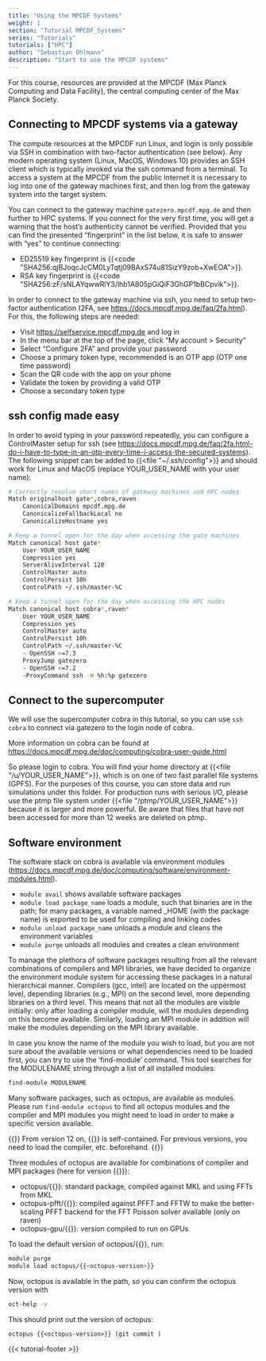 ```yaml
---
title: "Using the MPCDF Systems"
weight: 1
section: "Tutorial MPCDF_Systems"
series: "Tutorials"
tutorials: ["HPC"]
author: "Sebastian Ohlmann"
description: "Start to use the MPCDF systems"
---
```



For this course, resources are provided at the MPCDF (Max Planck Computing and
Data Facility), the central computing center of the Max Planck Society.

##  Connecting to MPCDF systems via a gateway

The compute resources at the MPCDF run Linux, and login is only possible via
SSH in combination with two-factor authentication (see below). Any modern
operating system (Linux, MacOS, Windows 10) provides an SSH client which is
typically invoked via the ssh command from a terminal. To access a system at
the MPCDF from the public Internet it is necessary to log into one of the
gateway machines first, and then log from the gateway system into the target
system.

You can connect to the gateway machine `gatezero.mpcdf.mpg.de` and then further
to HPC systems. If you connect for the very first time, you will get a warning
that the host’s authenticity cannot be verified. Provided that you can find
the presented “fingerprint” in the list below, it is safe to answer with “yes”
to continue connecting:
* ED25519 key fingerprint is {{<code "SHA256:qjBJoqcJcCM0LyTqtj09BAxS74u81SizY9zob+XwEOA">}}.
* RSA key fingerprint is {{<code "SHA256:zF/sNLAYqwwRlY3/lhb1A805pGiQiF3GhGP1bBCpvik">}}.

In order to connect to the gateway machine via ssh, you need to setup
two-factor authentication (2FA, see https://docs.mpcdf.mpg.de/faq/2fa.html).
For this, the following steps are needed:
* Visit https://selfservice.mpcdf.mpg.de and log in
* In the menu bar at the top of the page, click “My account > Security”
* Select “Configure 2FA” and provide your password
* Choose a primary token type, recommended is an OTP app (OTP one time password)
* Scan the QR code with the app on your phone
* Validate the token by providing a valid OTP
* Choose a secondary token type

##  ssh config made easy

In order to avoid typing in your password repeatedly, you can configure a
ControlMaster setup for ssh (see
https://docs.mpcdf.mpg.de/faq/2fa.html-do-i-have-to-type-in-an-otp-every-time-i-access-the-secured-systems).
The following snippet can be added to {{<file "~/.ssh/config">}} and should work for Linux
and MacOS (replace YOUR_USER_NAME with your user name):

```bash
# Correctly resolve short names of gateway machines and HPC nodes
Match originalhost gate*,cobra,raven
    CanonicalDomains mpcdf.mpg.de
    CanonicalizeFallbackLocal no
    CanonicalizeHostname yes

# Keep a tunnel open for the day when accessing the gate machines
Match canonical host gate*
    User YOUR_USER_NAME
    Compression yes
    ServerAliveInterval 120
    ControlMaster auto
    ControlPersist 10h
    ControlPath ~/.ssh/master-%C

# Keep a tunnel open for the day when accessing the HPC nodes
Match canonical host cobra*,raven*
    User YOUR_USER_NAME
    Compression yes
    ControlMaster auto
    ControlPersist 10h
    ControlPath ~/.ssh/master-%C
    - OpenSSH >=7.3
    ProxyJump gatezero
    - OpenSSH <=7.2
    -ProxyCommand ssh -W %h:%p gatezero

```

##  Connect to the supercomputer

We will use the supercomputer cobra in this tutorial, so you can use `ssh cobra` to connect via gatezero to the login node of cobra.

More information on cobra can be found at
https://docs.mpcdf.mpg.de/doc/computing/cobra-user-guide.html

So please login to cobra. You will find your home directory at
{{<file "/u/YOUR_USER_NAME">}}, which is on one of two fast parallel file systems (GPFS).
For the purposes of this course, you can store data and run simulations under
this folder. For production runs with serious I/O, please use the ptmp file
system under {{<file "/ptmp/YOUR_USER_NAME">}} because it is larger and more powerful. Be
aware that files that have not been accessed for more than 12 weeks are deleted
on ptmp.

##  Software environment

The software stack on cobra is available via environment modules
(https://docs.mpcdf.mpg.de/doc/computing/software/environment-modules.html).
* `module avail` shows available software packages
* `module load package_name` loads a module, such that binaries are in the path; for many packages, a variable named <PKG>_HOME (with the package name) is exported to be used for compiling and linking codes
* `module unload package_name` unloads a module and cleans the environment variables
* `module purge` unloads all modules and creates a clean environment

To manage the plethora of software packages resulting from all the relevant
combinations of compilers and MPI libraries, we have decided to organize the
environment module system for accessing these packages in a natural hierarchical
manner. Compilers (gcc, intel) are located on the uppermost level, depending
libraries (e.g., MPI) on the second level, more depending libraries on a third
level. This means that not all the modules are visible initially: only after
loading a compiler module, will the modules depending on this become available.
Similarly, loading an MPI module in addition will make the modules depending on
the MPI library available.


In case you know the name of the module you wish to load, but you are not sure
about the available versions or what dependencies need to be loaded first, you
can try to use the ‘find-module’ command. This tool searches for the MODULENAME
string through a list of all installed modules:
```bash
find-module MODULENAME
```

Many software packages, such as octopus, are available as modules. Please run
`find-module octopus` to find all octopus modules and the compiler and MPI
modules you might need to load in order to make a specific version available.

{{<notice note>}}
From version 12 on, {{<octopus>}} is self-contained. For previous versions, you need to load the compiler, etc. beforehand.
{{</notice>}}

Three modules of octopus are available for combinations of compiler and MPI
packages (here for version {{<octopus-version>}}):
* octopus/{{<octopus-version>}}: standard package, compiled against MKL and using FFTs from MKL
* octopus-pfft/{{<octopus-version>}}: compiled against PFFT and FFTW to make the better-scaling PFFT backend for the FFT Poisson solver available (only on raven)
* octopus-gpu/{{<octopus-version>}}: version compiled to run on GPUs

To load the default version of octopus/{{<octopus-version>}}, run:
```bash
module purge
module load octopus/{{<octopus-version>}}
```

Now, octopus is available in the path, so you can confirm the octopus version with
```bash
oct-help -v
```

This should print out the version of octopus:
```
octopus {{<octopus-version>}} (git commit )
```

{{< tutorial-footer >}}
